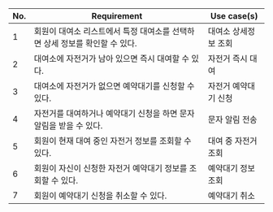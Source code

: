 |No. |Requirement                         |Use case(s)                   |
|--- |---                                 |---                           |
|1|회원이 대여소 리스트에서 특정 대여소를 선택하면 상세 정보를 확인할 수 있다.|대여소 상세정보 조회|
|2|대여소에 자전거가 남아 있으면 즉시 대여할 수 있다.|자전거 즉시 대여|
|3|대여소에 자전거가 없으면 예약대기를 신청할 수 있다.|자전거 예약대기 신청|
|4|자전거를 대여하거나 예약대기 신청을 하면 문자 알림을 받을 수 있다.|문자 알림 전송|
|5|회원이 현재 대여 중인 자전거 정보를 조회할 수 있다.|대여 중 자전거 조회|
|6|회원이 자신이 신청한 자전거 예약대기 정보를 조회할 수 있다.|예약대기 정보 조회|
|7|회원이 예약대기 신청을 취소할 수 있다.|예약대기 취소|
